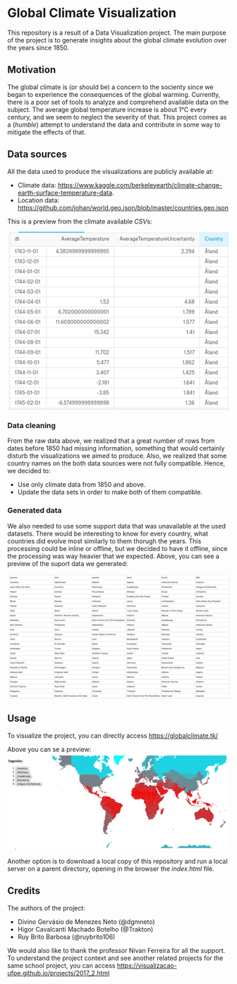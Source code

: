 # Global Climate Visualization

This repository is a result of a Data Visualization project. The main purpose of the project is to generate insights about the global climate evolution over the years since 1850. 

## Motivation

The global climate is (or should be) a concern to the socienty since we began to experience the consequences of the global warming. Currently, there is a poor set of tools to analyze and comprehend available data on the subject.
The average global temperature increase is about 1°C every century, and we seem to neglect the severity of that. This project comes as a (*humble*) attempt to understand the data and contribute in some way to mitigate the effects of that.

## Data sources

All the  data used to produce the visualizations are publicly available at:
* Climate data: https://www.kaggle.com/berkeleyearth/climate-change-earth-surface-temperature-data.
* Location data: https://github.com/johan/world.geo.json/blob/master/countries.geo.json

This is a preview from the climate available *CSV*s:

![Raw Data Preview](https://github.com/dgmneto/projeto-visualizacao/blob/master/images/vis1.png)

### Data cleaning

From the raw data above, we realized that a great number of rows from dates before 1850 had missing information, something that would certainly disturb the visualizations we aimed to produce. Also, we realized that some country names on the both data sources were not fully compatible. Hence, we decided to:
* Use only climate data from 1850 and above.
* Update the data sets in order to make both of them compatible. 

### Generated data

We also needed to use some support data that was unavailable at the used datasets. There would be interesting to know for every country, what countries did evolve most similarly to them thorugh the years. This processing could be inline or offline, but we decided to have it offline, since the processing was way heavier that we expected.
Above, you can see a preview of the suport data we generated:

![Support Data Preview](https://github.com/dgmneto/projeto-visualizacao/blob/master/images/vis3.jpg)

## Usage

To visualize the project, you can directly access https://globalclimate.tk/

Above you can se a preview:
![Project Preview](https://github.com/dgmneto/projeto-visualizacao/blob/master/images/vis2.png)

Another option is to download a local copy of this repository and run a local server on a parent directory, opening in the browser the *index.html* file.

## Credits

The authors of the project:

* Divino Gervásio de Menezes Neto (@dgmneto)
* Higor Cavalcanti Machado Botelho (@Trakton)
* Ruy Brito Barbosa (@ruybrito106)

We would also like to thank the professor Nivan Ferreira for all the support. To understand the project context and see another related projects for the same school project, you can access https://visualizacao-ufpe.github.io/projects/2017_2.html

